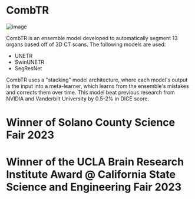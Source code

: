 # CombTR
![image](https://github.com/Ian-VA/CombTR/assets/53247327/c51e63d5-fee5-4c0b-9cd7-07e90f75df51)


CombTR is an ensemble model developed to automatically segment 13 organs based off of 3D CT scans.
The following models are used: 

* UNETR
* SwinUNETR
* SegResNet

CombTR uses a "stacking" model architecture, where each model's output is the input into a meta-learner, which learns from the ensemble's mistakes and corrects them over time.
This model beat previous research from NVIDIA and Vanderbilt University by 0.5-2% in DICE score.

# Winner of Solano County Science Fair 2023
# Winner of the UCLA Brain Research Institute Award @ California State Science and Engineering Fair 2023
